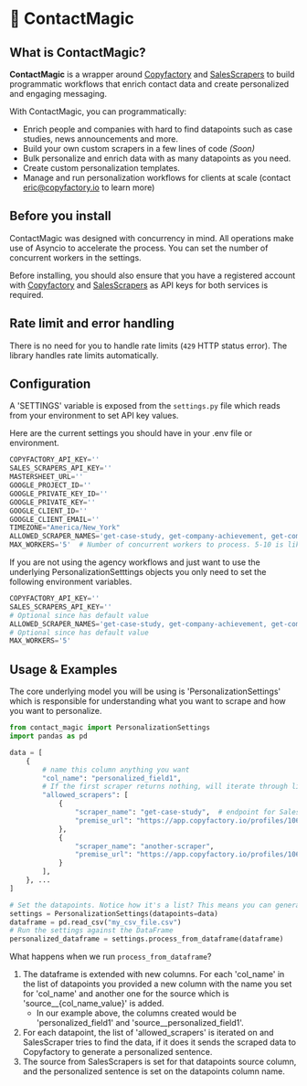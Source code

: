 # 🧙 ContactMagic

## What is ContactMagic?

**ContactMagic** is a wrapper around [Copyfactory](https://copyfactory.io/) and
[SalesScrapers](https://salesscrapers.dev/) to build programmatic workflows that enrich contact data
and create personalized and engaging messaging.

With ContactMagic, you can programmatically:

- Enrich people and companies with hard to find datapoints such as case studies, news announcements and more.
- Build your own custom scrapers in a few lines of code *(Soon)*
- Bulk personalize and enrich data with as many datapoints as you need.
- Create custom personalization templates.
- Manage and run personalization workflows for clients at scale (contact [eric@copyfactory.io](eric@copyfactory.io) to learn more)

## Before you install

ContactMagic was designed with concurrency in mind. All operations make use of Asyncio to accelerate the process. You
can set the number of concurrent workers in the settings.

Before installing, you should also ensure that you have a registered account with [Copyfactory](https://copyfactory.io/)
and [SalesScrapers](https://salesscrapers.dev/) as API keys for both services is required.

## Rate limit and error handling

There is no need for you to handle rate limits (`429` HTTP status error). The library handles rate limits automatically.

## Configuration

A 'SETTINGS' variable is exposed from the `settings.py` file which reads from your environment to set API key values.

Here are the current settings you should have in your .env file or environment.

```python
COPYFACTORY_API_KEY=''
SALES_SCRAPERS_API_KEY=''
MASTERSHEET_URL=''
GOOGLE_PROJECT_ID=''
GOOGLE_PRIVATE_KEY_ID=''
GOOGLE_PRIVATE_KEY=''
GOOGLE_CLIENT_ID=''
GOOGLE_CLIENT_EMAIL=''
TIMEZONE="America/New_York"
ALLOWED_SCRAPER_NAMES='get-case-study, get-company-achievement, get-company-description, get-company-announcement, FALLBACK'
MAX_WORKERS='5'  # Number of concurrent workers to process. 5-10 is likely enough.
```

If you are not using the agency workflows and just want to use the underlying PersonalizationSetttings objects you only
need to set the following environment variables.

```python
COPYFACTORY_API_KEY=''
SALES_SCRAPERS_API_KEY=''
# Optional since has default value
ALLOWED_SCRAPER_NAMES='get-case-study, get-company-achievement, get-company-description, get-company-announcement, FALLBACK'
# Optional since has default value
MAX_WORKERS='5'
```

## Usage & Examples

The core underlying model you will be using is 'PersonalizationSettings' which is responsible for understanding what
you want to scrape and how you want to personalize.

```python
from contact_magic import PersonalizationSettings
import pandas as pd

data = [
    {
        # name this column anything you want
        "col_name": "personalized_field1",
        # If the first scraper returns nothing, will iterate through list until a successful scrape is complete.
        "allowed_scrapers": [
            {
                "scraper_name": "get-case-study",  # endpoint for SalesScrapers
                "premise_url": "https://app.copyfactory.io/profiles/1065/premises/7478/"  # Copyfactory premise url
            },
            {
                "scraper_name": "another-scraper",
                "premise_url": "https://app.copyfactory.io/profiles/1065/premises/7478/"
            }
        ],
    }, ...
]

# Set the datapoints. Notice how it's a list? This means you can generate as many personalized sentences as you want.
settings = PersonalizationSettings(datapoints=data)
dataframe = pd.read_csv("my_csv_file.csv")
# Run the settings against the DataFrame
personalized_dataframe = settings.process_from_dataframe(dataframe)
```

What happens when we run `process_from_dataframe`?

1. The dataframe is extended with new columns. For each 'col_name' in the list of datapoints you provided a new
   column with the name you set for 'col_name' and another one for the source which is 'source__{col_name_value}' is added.
    - In our example above, the columns created would be 'personalized_field1' and 'source__personalized_field1'.
2. For each datapoint, the list of 'allowed_scrapers' is iterated on and SalesScraper tries to find the data, if it does
   it sends the scraped data to Copyfactory to generate a personalized sentence.
3. The source from SalesScrapers is set for that datapoints source column, and the personalized sentence is set on the
   datapoints column name.
